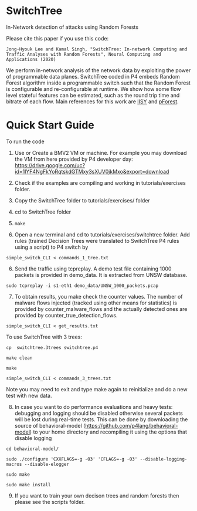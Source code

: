 # SwitchTree
In-Network detection of attacks using Random Forests

Please cite this paper if you use this code:

`Jong-Hyouk Lee and Kamal Singh, "SwitchTree: In-network Computing and Traffic Analyses with Random Forests", Neural Computing and Applications (2020)`
 
We perform in-network analysis of the network data by exploiting the power of programmable data planes. 
SwitchTree coded in P4 embeds Random Forest algorithm inside a programmable switch such that the 
Random Forest is configurable and re-configurable at runtime. We show how some flow level 
stateful features can be estimated, such as the round trip time and bitrate of each flow. 
Main references for this work are [IISY](https://github.com/cucl-srg/IIsy) and [pForest](https://arxiv.org/abs/1909.05680).

# Quick Start Guide
To run the code
1. Use or Create a BMV2 VM or machine. For example you may download the VM from here provided by P4 developer day: https://drive.google.com/uc?id=1lYF4NgFkYoRqtskdGTMxy3sXUV0jkMxo&export=download

2. Check if the examples are compiling and working in tutorials/exercises folder. 

3. Copy the SwitchTree folder to tutorials/exercises/ folder

4. cd to SwitchTree folder 

4. `make`

5. Open a new terminal and cd to tutorials/exercises/switchtree folder. Add rules (trained Decision Trees were translated to SwitchTree P4 rules using a script) to P4 switch by 

`simple_switch_CLI < commands_1_tree.txt`

6. Send the traffic using tcpreplay. A demo test file containing 1000 packets is provided in demo_data. It is extracted from UNSW database.

`sudo tcpreplay -i s1-eth1 demo_data/UNSW_1000_packets.pcap`

7. To obtain results, you make check the counter values. The number of malware flows injected (tracked using other means for statistics) is provided by counter_malware_flows and 
the actually detected ones are provided by counter_true_detection_flows. 

`simple_switch_CLI < get_results.txt`



To use SwitchTree with 3 trees: 

`cp  switchtree.3trees switchtree.p4`

`make clean`

`make`

`simple_switch_CLI < commands_3_trees.txt`

Note you may need to exit and type make again to reinitialize and do a new test with new data. 

8. In case you want to do performance evaluations and heavy tests: debugging and logging should be disabled otherwise several packets will be lost during real-time tests. This can be done by downloading the source of behavioral-model (https://github.com/p4lang/behavioral-model) to your home directory and recompiling it using the options that disable logging

`cd behavioral-model/`

`sudo ./configure 'CXXFLAGS=-g -O3' 'CFLAGS=-g -O3' --disable-logging-macros --disable-elogger`

`sudo make`

`sudo make install`

9. If you want to train your own decison trees and random forests then please see the scripts folder.
